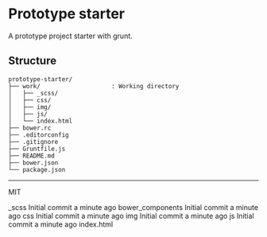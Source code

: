 # Prototype starter

A prototype project starter with grunt.

## Structure
```
prototype-starter/
├── work/                    : Working directory
│   ├── _scss/
│   ├── css/
│   ├── img/
│   ├── js/
│   └── index.html
├── bower.rc
├── .editorconfig
├── .gitignore
├── Gruntfile.js
├── README.md
├── bower.json
└── package.json
```

---

MIT

_scss Initial commit  a minute ago
bower_components  Initial commit  a minute ago
css Initial commit  a minute ago
img Initial commit  a minute ago
js  Initial commit  a minute ago
index.html
